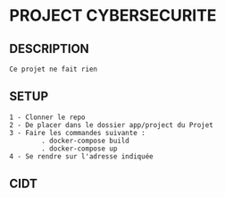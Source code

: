 # PROJECT CYBERSECURITE

## DESCRIPTION
```
Ce projet ne fait rien
```

## SETUP
```
1 - Clonner le repo
2 - De placer dans le dossier app/project du Projet
3 - Faire les commandes suivante :
        . docker-compose build
        . docker-compose up
4 - Se rendre sur l'adresse indiquée
```

## CIDT
```

```